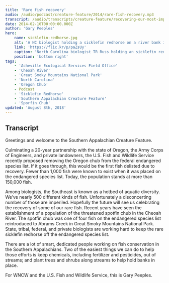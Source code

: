 ```yaml
---
title: 'Rare fish recovery'
audio: /audio/podcast/creature-feature/2014/rare-fish-recovery.mp3
transcript: /audio/transcripts/creature-feature/recovering-our-most-imperiled-fish.pdf
date: 2014-02-10T00:00:00.000Z
author: 'Gary Peeples'
hero:
    name: sicklefin-redhorse.jpg
    alt: 'A NC biologist holding a sicklefin redhorse on a river bank in front of a hydroelectric dam.'
    link: 'https://flic.kr/p/paZsUy'
    caption: 'North Carolina biologist TR Russ holding an sicklefin redhorse. Photo by Mark Cantrell, USFWS.'
    position: 'bottom right'
tags:
    - 'Asheville Ecological Services Field Office'
    - 'Cheoah River'
    - 'Great Smoky Mountains National Park'
    - 'North Carolina'
    - 'Oregon Chub'
    - Podcast
    - 'Sicklefin Redhorse'
    - 'Southern Appalachian Creature Feature'
    - 'Sporfin Chub'
updated: 'August 8th, 2018'
---
```


## Transcript

Greetings and welcome to the Southern Appalachian Creature Feature.

Culminating a 20-year partnership with the state of Oregon, the Army Corps of Engineers, and private landowners, the U.S. Fish and Wildlife Service recently proposed removing the Oregon chub from the federal endangered species list.  If it goes through, this would be the first fish delisted due to recovery. Fewer than 1,000 fish were known to exist when it was placed on the endangered species list. Today, the population stands at more than 150,000 fish.

Among biologists, the Southeast is known as a hotbed of aquatic diversity. We’ve nearly 500 different kinds of fish. Unfortunately a disconcerting number of those are imperiled. Hopefully the future will see us celebrating the recovery of some of our rare fish. Recent years have seen the establishment of a population of the threatened spotfin chub in the Cheoah River. The spotfin chub was one of four fish on the endangered species list reintroduced to Abrams Creek in Great Smoky Mountains National Park. State, tribal, federal, and private biologists are working hard to keep the rare sicklefin redhorse off the endangered species list.

There are a lot of smart, dedicated people working on fish conservation in the Southern Appalachians. Two of the easiest things we can do to help those efforts is keep chemicals, including fertilizer and pesticides, out of streams; and plant trees and shrubs along streams to help hold banks in place.

For WNCW and the U.S. Fish and Wildlife Service, this is Gary Peeples.